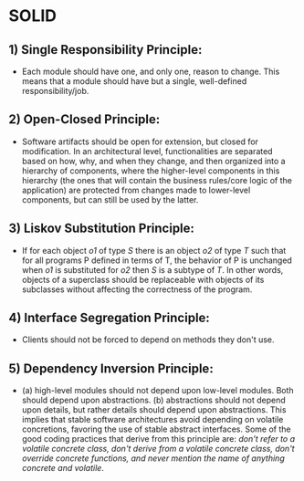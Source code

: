 # SOLID

## 1) Single Responsibility Principle:
- Each module should have one, and only one, reason to change. This means that a module should have but a single, well-defined responsibility/job.

## 2) Open-Closed Principle:
- Software artifacts should be open for extension, but closed for modification. In an architectural level, functionalities are separated based on how, why, and when they change, and then organized into a hierarchy of components, where the higher-level components in this hierarchy (the ones that will contain the business rules/core logic of the application) are protected from changes made to lower-level components, but can still be used by the latter.

## 3) Liskov Substitution Principle:
- If for each object *o1* of type *S* there is an object *o2* of type *T* such that for all programs P defined in terms of T, the behavior of P is unchanged when *o1* is substituted for *o2* then *S* is a subtype of *T*. In other words, objects of a superclass should be replaceable with objects of its subclasses without affecting the correctness of the program.

## 4) Interface Segregation Principle:
- Clients should not be forced to depend on methods they don't use.

## 5) Dependency Inversion Principle:
- (a) high-level modules should not depend upon low-level modules. Both should depend upon abstractions. (b) abstractions should not depend upon details, but rather details should depend upon abstractions. This implies that stable software architectures avoid depending on volatile concretions, favoring the use of stable abstract interfaces. Some of the good coding practices that derive from this principle are: *don't refer to a volatile concrete class, don't derive from a volatile concrete class, don't override concrete functions, and never mention the name of anything concrete and volatile*.
